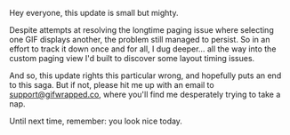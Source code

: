 Hey everyone, this update is small but mighty.

Despite attempts at resolving the longtime paging issue where selecting one GIF displays another, the problem still managed to persist. So in an effort to track it down once and for all, I dug deeper… all the way into the custom paging view I'd built to discover some layout timing issues.

And so, this update rights this particular wrong, and hopefully puts an end to this saga. But if not, please hit me up with an email to support@gifwrapped.co, where you'll find me desperately trying to take a nap.

Until next time, remember: you look nice today.